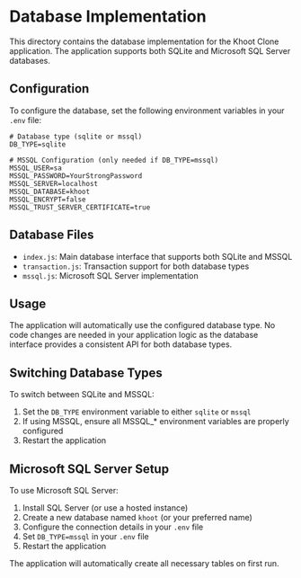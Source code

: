 # Database Implementation

This directory contains the database implementation for the Khoot Clone application. The application supports both SQLite and Microsoft SQL Server databases.

## Configuration

To configure the database, set the following environment variables in your `.env` file:

```
# Database type (sqlite or mssql)
DB_TYPE=sqlite

# MSSQL Configuration (only needed if DB_TYPE=mssql)
MSSQL_USER=sa
MSSQL_PASSWORD=YourStrongPassword
MSSQL_SERVER=localhost
MSSQL_DATABASE=khoot
MSSQL_ENCRYPT=false
MSSQL_TRUST_SERVER_CERTIFICATE=true
```

## Database Files

- `index.js`: Main database interface that supports both SQLite and MSSQL
- `transaction.js`: Transaction support for both database types
- `mssql.js`: Microsoft SQL Server implementation

## Usage

The application will automatically use the configured database type. No code changes are needed in your application logic as the database interface provides a consistent API for both database types.

## Switching Database Types

To switch between SQLite and MSSQL:

1. Set the `DB_TYPE` environment variable to either `sqlite` or `mssql`
2. If using MSSQL, ensure all MSSQL_* environment variables are properly configured
3. Restart the application

## Microsoft SQL Server Setup

To use Microsoft SQL Server:

1. Install SQL Server (or use a hosted instance)
2. Create a new database named `khoot` (or your preferred name)
3. Configure the connection details in your `.env` file
4. Set `DB_TYPE=mssql` in your `.env` file
5. Restart the application

The application will automatically create all necessary tables on first run.
